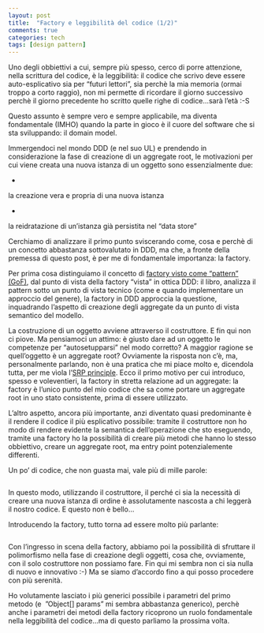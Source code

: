 ```yaml
---
layout: post
title:  "Factory e leggibilità del codice (1/2)"
comments: true
categories: tech
tags: [design pattern]
---
```



Uno degli obbiettivi a cui, sempre più spesso, cerco di porre attenzione, nella scrittura del codice, è la leggibilità: il codice che scrivo deve essere auto-esplicativo sia per &#8220;futuri lettori&#8221;, sia perchè la mia memoria (ormai troppo a corto raggio), non mi permette di ricordare il giorno successivo perchè il giorno precedente ho scritto quelle righe di codice&#8230;sarà l&#8217;età :-S

Questo assunto è sempre vero e sempre applicabile, ma diventa fondamentale (IMHO) quando la parte in gioco è il cuore del software che si sta sviluppando: il domain model.

Immergendoci nel mondo DDD (e nel suo UL) e prendendo in considerazione la fase di creazione di un aggregate root, le motivazioni per cui viene creata una nuova istanza di un oggetto sono essenzialmente due:

- 
la creazione vera e propria di una nuova istanza

- 
la reidratazione di un&#8217;istanza già persistita nel &#8220;data store&#8221;



Cerchiamo di analizzare il primo punto sviscerando come, cosa e perchè di un concetto abbastanza sottovalutato in DDD, ma che, a fronte della premessa di questo post, è per me di fondamentale importanza: la factory.

Per prima cosa distinguiamo il concetto di [factory visto come &#8220;pattern&#8221; (GoF)](http://www.dofactory.com/Patterns/PatternFactory.aspx), dal punto di vista della factory &#8220;vista&#8221; in ottica DDD: il libro, analizza il pattern sotto un punto di vista tecnico (come e quando implementare un approccio del genere), la factory in DDD approccia la questione, inquadrando l&#8217;aspetto di creazione degli aggregate da un punto di vista semantico del modello.

La costruzione di un oggetto avviene attraverso il costruttore. E fin qui non ci piove. Ma pensiamoci un attimo: è giusto dare ad un oggetto le competenze per &#8220;autosetupparsi&#8221; nel modo corretto? A maggior ragione se quell&#8217;oggetto è un aggregate root?
Ovviamente la risposta non c&#8217;è, ma, personalmente parlando, non è una pratica che mi piace molto e, dicendola tutta, per me vìola l&#8217;[SRP principle](http://en.wikipedia.org/wiki/Single_responsibility_principle).
Ecco il primo motivo per cui introduco, spesso e voleventieri, la factory in stretta relazione ad un aggregate: la factory è l&#8217;unico punto del mio codice che sa come portare un aggregate root in uno stato consistente, prima di essere utilizzato.

L&#8217;altro aspetto, ancora più importante, anzi diventato quasi predominante è il rendere il codice il più esplicativo possibile: tramite il costruttore non ho modo di rendere evidente la semantica dell&#8217;operazione che sto eseguendo, tramite una factory ho la possibilità di creare più metodi che hanno lo stesso obbiettivo, creare un aggregate root, ma entry point potenzialemente differenti.

Un po&#8217; di codice, che non guasta mai, vale più di mille parole:

```

```

In questo modo, utilizzando il costruttore, il perché ci sia la necessità di creare una nuova istanza di ordine è assolutamente nascosta a chi leggerà il nostro codice. E questo non è bello&#8230;

Introducendo la factory, tutto torna ad essere molto più parlante:

```

```

Con l&#8217;ingresso in scena della factory, abbiamo poi la possibilità di sfruttare il polimorfismo nella fase di creazione degli oggetti, cosa che, ovviamente, con il solo costruttore non possiamo fare.
Fin qui mi sembra non ci sia nulla di nuovo e innovativo :-) Ma se siamo d&#8217;accordo fino a qui posso procedere con più serenità.

Ho volutamente lasciato i più generici possibile i parametri del primo metodo (e  &#8221;Object[] params&#8221; mi sembra abbastanza generico), perchè anche i parametri dei metodi della factory ricoprono un ruolo fondamentale nella leggibilità del codice&#8230;ma di questo parliamo la prossima volta.

